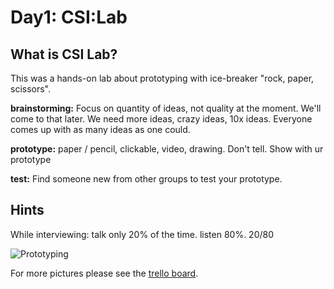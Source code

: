 # Day1: CSI:Lab

## What is CSI Lab?
This was a hands-on lab about prototyping with ice-breaker
"rock, paper, scissors".

**brainstorming:** Focus on quantity of ideas, not quality at the moment. We'll come to that later. We need more ideas, crazy ideas, 10x ideas. Everyone comes up with as many ideas as one could.


**prototype:**
paper / pencil,
clickable,
video,
drawing.
Don't tell. Show with ur prototype


**test:**
Find someone new from other groups to test your prototype.

## Hints
While interviewing: talk only 20% of the time. listen 80%. 20/80

![Prototyping](https://trello-attachments.s3.amazonaws.com/55649fe67df70df1140aa6a8/2592x1944/b9e4aa70b5f68073b44d381a507ac8c5/trello1064878891.jpg.jpeg)

For more pictures please see the [trello board](https://trello.com/c/5egMGQ2P/6-6-csi-lab).
